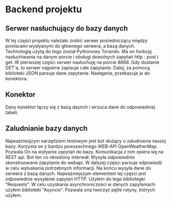# Backend projektu
## Serwer nasłuchujący do bazy danych
W tej części projektu należało zrobić serwer pośredniczący między pomiarami wysłyanymi do głównego serwera, a bazą danych. <br>
Technologią użytą do tego został Pythonowy Torando. Ma on funkcję nasłuchiwania na danym porcie i obsługi dowolnych zapytań http : post i get.
W pierwszej części serwer nasłuchuję na porcie 8888. Gdy dostanie GET'a, to serwer najpierw zapisuje całe zapytanie. Dalej, za pomocą biblioteki JSON parsuje dane zapytanie. Następnie, przekazuje je do konektora.
## Konektor
Dany konektor łączy się z bazą daynch i wrzuca dane do odpowiedniej tabeli.
## Zaludnianie bazy danych
Najważniesjzym narzędziem testowym jest bot służący o zaludniania naszej bazy. Korzysta on z bardzo powszechnego WEB-APi OpenWeatherMap. Pozwala On na wyłyanie zapytań do bazy. Komunikacja z nim opiera się na REST api.
Bot ten co określony interwał: Wysyła odpowiednio skonstruowane zapytanie do webapi. W dalszej części parsuje odpowiedź w celu wyłuskania potrzebnych informacji. Na końcu wysyła dane do serwera z bazą danych.
Najważniejszym elementem tej częsci jest odpowiednie wysyłanei zapytań HTTP. Użyłem do tego bibliotegki "Requests". 
W celu uzyskania asynchroniczości w danych zapytaniach użyłem biblioteki "Asyncio". Pozwala ona tworzyć pętle rutyny, których użyłem.
